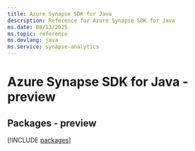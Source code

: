 ```yaml
---
title: Azure Synapse SDK for Java
description: Reference for Azure Synapse SDK for Java
ms.date: 08/13/2025
ms.topic: reference
ms.devlang: java
ms.service: synapse-analytics
---
```

# Azure Synapse SDK for Java - preview
## Packages - preview
[!INCLUDE [packages](synapse-index.md)]